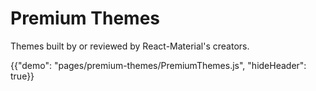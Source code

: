 # Premium Themes

Themes built by or reviewed by React-Material's creators.

{{"demo": "pages/premium-themes/PremiumThemes.js", "hideHeader": true}}

